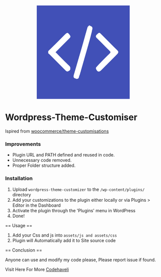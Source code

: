 <p align="center">
  <img src="codehaveli-squar-logo-1024.jpg?raw=true" width="300">
</p>


# Wordpress-Theme-Customiser


Ispired from [woocommerce/theme-customisations](https://github.com/woocommerce/theme-customisations)

### Improvements

* Plugin URL and PATH defined and reused in code.
* Unnecessary code removed. 
* Proper Folder structure added.


### Installation

1. Upload `wordpress-theme-customizer` to the `/wp-content/plugins/` directory
2. Add your customizations to the plugin either locally or via Plugins > Editor in the Dashboard
3. Activate the plugin through the 'Plugins' menu in WordPress
4. Done!

== Usage ==
1. Add your Css and js into `assets/js and assets/css`
2. Plugin will Automatically add it to Site source code

== Conclusion ==

Anyone can use and modify my code please, Please report issue if found.

Visit Here For More [Codehaveli](https://wwwcodehaveli.com)
